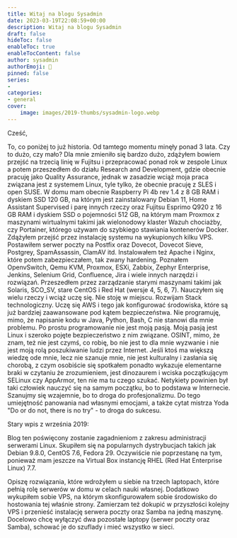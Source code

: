 ```yaml
---
title: Witaj na blogu Sysadmin
date: 2023-03-19T22:08:59+00:00
description: Witaj na blogu Sysadmin
draft: false
hideToc: false
enableToc: true
enableTocContent: false
author: sysadmin
authorEmoji: 🐧
pinned: false
series:
- 
categories:
- general
cover:
    image: images/2019-thumbs/sysadmin-logo.webp
---
```

Cześć, 

To, co poniżej to już historia. Od tamtego momentu minęły ponad 3 lata. Czy to dużo, czy mało? Dla mnie zmieniło się bardzo dużo, zdążyłem bowiem przejść na trzecią linię w Fujitsu i przepracować ponad rok w zespole Linux a potem przeszedłem do działu Research and Development, gdzie obecnie pracuję jako Quality Assurance, jednak w zasadzie wciąż moja praca związana jest z systemem Linux, tyle tylko, że obecnie pracuję z SLES i open SUSE. W domu mam obecnie Raspberry Pi 4b rev 1.4 z 8 GB RAM i dyskiem SSD 120 GB, na którym jest zainstalowany Debian 11, Home Assistant Supervised i parę innych rzeczy oraz Fujitsu Esprimo Q920 z 16 GB RAM i dyskiem SSD o pojemności 512 GB, na którym mam Proxmox z maszynami wirtualnymi takimi jak wielonodowy klaster Wazuh chociażby, czy Portainer, którego używam do szybkiego stawiania kontenerów Docker. Zdążyłem przejść przez instalację systemu na wykupionych kilku VPS. Postawiłem serwer poczty na Postfix oraz Dovecot, Dovecot Sieve, Postgrey, SpamAssassin, ClamAV itd. Instalowałem też Apache i Nginx, które potem zabezpieczałem, tak zwany hardening. Poznałem OpenvSwitch, Qemu KVM, Proxmox, ESXi, Zabbix, Zephyr Enterprise, Jenkins, Selenium Grid, Confluence, Jira i wiele innych narzędzi i rozwiązań. Przeszedłem przez zarządzanie starymi maszynami takimi jak Solaris, SCO_SV, stare CentOS i Red Hat (wersje 4, 5, 6, 7). Nauczyłem się wielu rzeczy i wciąż uczę się. Nie stoję w miejscu. Rozwijam Stack technologiczny. Uczę się AWS i tego jak konfigurować środowiska, które są już bardziej zaawansowane pod kątem bezpieczeństwa. Nie programuję, mimo, że napisanie kodu w Java, Python, Bash, C nie stanowi dla mnie problemu. Po prostu programowanie nie jest moją pasją. Moją pasją jest Linux i szeroko pojęte bezpieczeństwo z nim związane. OSINT, mimo, że znam, też nie jest czymś, co robię, bo nie jest to dla mnie wyzwanie i nie jest moją rolą poszukiwanie ludzi przez Internet. Jeśli ktoś ma większą wiedzę ode mnie, lecz nie szanuje mnie, nie jest kulturalny i zasłania się chorobą, z czym osobiście się spotkałem ponadto wykazuje elementarne braki w czytaniu że zrozumieniem, jest dinozaurem i wciska początkującym SELinux czy AppArmor, ten nie ma tu czego szukać. Netykiety powinien był taki człowiek nauczyć się na samym początku, bo to podstawa w Internecie. Szanujmy się wzajemnie, bo to droga do profesjonalizmu. Do tego umiejętność panowania nad własnymi emocjami, a także cytat mistrza Yoda "Do or do not, there is no try" - to droga do sukcesu. 

Stary wpis z września 2019:

Blog ten poświęcony zostanie zagadnieniom z zakresu administracji serwerami Linux. Skupiłem się na popularnych dystrybucjach takich jak Debian 9.8.0, CentOS 7.6, Fedora 29. Oczywiście nie poprzestanę na tym, ponieważ mam jeszcze na Virtual Box instancję RHEL (Red Hat Enterprise Linux) 7.7. 

Opiszę rozwiązania, które wdrożyłem u siebie na trzech laptopach, które pełnią rolę serwerów w domu w celach nauki własnej. Dodatkowo wykupiłem sobie VPS, na którym skonfigurowałem sobie środowisko do hostowania tej właśnie strony. Zamierzam też dokupić w przyszłości kolejny VPS i przenieść instalację serwera poczty oraz Samba na jedną maszynę. Docelowo chcę wyłączyć dwa pozostałe laptopy (serwer poczty oraz Samba), schować je do szuflady i mieć wszystko w sieci.
